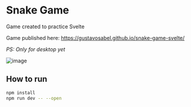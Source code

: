 # Snake Game

Game created to practice Svelte

Game published here: https://gustavosabel.github.io/snake-game-svelte/

*PS: Only for desktop yet*

![image](https://user-images.githubusercontent.com/9275655/235658733-59fe4cfb-846e-4e8b-9b5a-1ee0f8c5ad19.png)

## How to run

```bash
npm install
npm run dev -- --open
```
